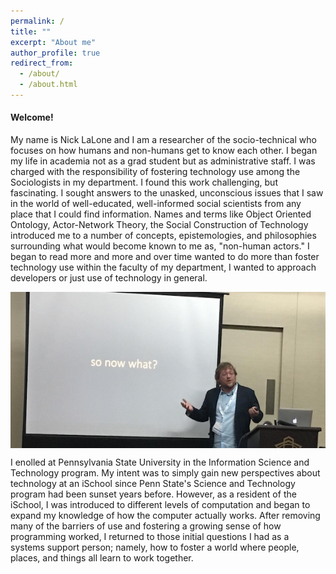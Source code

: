 ```yaml
---
permalink: /
title: ""
excerpt: "About me"
author_profile: true
redirect_from: 
  - /about/
  - /about.html
---
```


#### Welcome! 

My name is Nick LaLone and I am a researcher of the socio-technical who focuses on how humans and non-humans get to know each other. I began my life in academia not as a grad student but as administrative staff. I was charged with the responsibility of fostering technology use among the Sociologists in my department. I found this work challenging, but fascinating. I sought answers to the unasked, unconscious issues that I saw in the world of well-educated, well-informed social scientists from any place that I could find information. Names and terms like Object Oriented Ontology, Actor-Network Theory, the Social Construction of Technology introduced me to a number of concepts, epistemologies, and philosophies surrounding what would become known to me as, "non-human actors." I began to read more and more and over time wanted to do more than foster technology use within the faculty of my department, I wanted to approach developers or just use of technology in general.

<center><img src = "/images/banner_nick.png" align="middle"></center>

I enolled at Pennsylvania State University in the Information Science and Technology program. My intent was to simply gain new perspectives about technology at an iSchool since Penn State's Science and Technology program had been sunset years before. However, as a resident of the iSchool, I was introduced to different levels of computation and began to expand my knowledge of how the computer actually works. After removing many of the barriers of use and fostering a growing sense of how programming worked, I returned to those initial questions I had as a systems support person; namely, how to foster a world where people, places, and things all learn to work together. 
